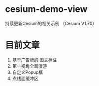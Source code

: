 # cesium-demo-view
持续更新Cesium的相关示例 （Cesium V1.70） 
# 目前文章
 1. 基于广告牌的 图文标注
 2. 第一视角全局漫游
 3. 自定义Popup框
 4. 点线面缓冲区
